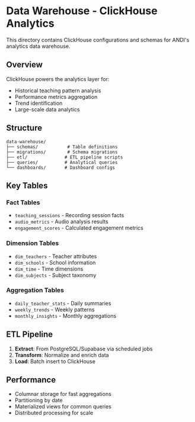 # Data Warehouse - ClickHouse Analytics

This directory contains ClickHouse configurations and schemas for ANDI's analytics data warehouse.

## Overview

ClickHouse powers the analytics layer for:
- Historical teaching pattern analysis
- Performance metrics aggregation
- Trend identification
- Large-scale data analytics

## Structure

```
data-warehouse/
├── schemas/           # Table definitions
├── migrations/        # Schema migrations
├── etl/              # ETL pipeline scripts
├── queries/          # Analytical queries
└── dashboards/       # Dashboard configs
```

## Key Tables

### Fact Tables
- `teaching_sessions` - Recording session facts
- `audio_metrics` - Audio analysis results
- `engagement_scores` - Calculated engagement metrics

### Dimension Tables
- `dim_teachers` - Teacher attributes
- `dim_schools` - School information
- `dim_time` - Time dimensions
- `dim_subjects` - Subject taxonomy

### Aggregation Tables
- `daily_teacher_stats` - Daily summaries
- `weekly_trends` - Weekly patterns
- `monthly_insights` - Monthly aggregations

## ETL Pipeline

1. **Extract**: From PostgreSQL/Supabase via scheduled jobs
2. **Transform**: Normalize and enrich data
3. **Load**: Batch insert to ClickHouse

## Performance

- Columnar storage for fast aggregations
- Partitioning by date
- Materialized views for common queries
- Distributed processing for scale